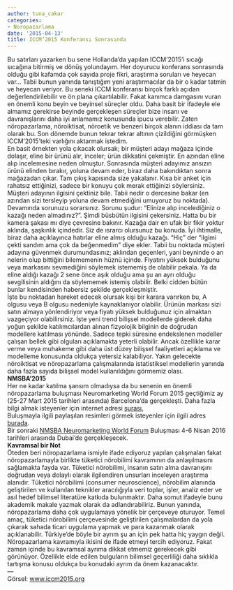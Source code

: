 ```yaml
---
author: tuna_cakar
categories:
- Noropazarlama
date: '2015-04-13'
title: ICCM’2015 Konferansı Sonrasında
---
```


Bu satırları yazarken bu sene Hollanda’da yapılan ICCM’2015’i sıcağı sıcağına bitirmiş ve dönüş yolundayım. Her doyurucu konferans sonrasında olduğu gibi kafamda çok sayıda proje fikri, araştırma soruları ve heyecan var… Tabii bunun yanında tanıştığım yeni araştırmacılar da bir o kadar tatmin ve heyecan veriyor. Bu seneki ICCM konferansı birçok farklı açıdan değerlendirilebilir ve ön plana çıkartılabilir. Fakat kanımca damgasını vuran en önemli konu beyin ve beyinsel süreçler oldu. Daha basit bir ifadeyle ele almamız gerekirse beyinde gerçekleşen süreçler bize insanı ve davranışlarını daha iyi anlamamız konusunda ipucu verebilir. Zaten nöropazarlama, nöroiktisat, nöroetik ve benzeri birçok alanın iddiası da tam olarak bu. Son dönemde bunun tekrar tekrar altının çizildiğini görmüşken ICCM’2015’teki varlığını aktarmak istedim.  
En basit örnekten yola çıkacak olursak; bir müşteri adayı mağaza içinde dolaşır, eline bir ürünü alır, inceler; ürün dikkatini çekmiştir. En azından eline alıp incelemesine neden olmuştur. Sonrasında müşteri adayımız ansızın ürünü elinden bırakır, yoluna devam eder, biraz daha bakındıktan sonra mağazadan çıkar. Tam çıkış kapısında size yakalanır. Kısa bir anket için rahatsız ettiğinizi, sadece bir konuyu çok merak ettiğinizi söylersiniz. Müşteri adayının ilgisini çektiniz bile. Tabii nedir o dercesine bakar (en azından sizi tersleyip yoluna devam etmediğini umuyoruz bu noktada). Devamında sorunuzu sorarsınız. Sorunu şudur: “Elinize alıp incelediğiniz o kazağı neden almadınız?”. Şimdi büsbütün ilgisini çekersiniz. Hatta bu bir kamera şakası mı diye çevresine bakınır. Kazağa dair en ufak bir fikir yoktur aklında, şaşkınlık içindedir. Siz de ısrarcı olursunuz bu konuda. İyi ihtimalle, biraz daha açıklayınca hatırlar eline almış olduğu kazağı. “Hiç” der “ilgimi çekti sandım ama çok da beğenmedim” diye ekler. Tabii bu noktada müşteri adayına güvenmek durumundasınız; aklından geçenleri, yani beyninde o an nelerin olup bittiğini bilememenin hüznü içinde. Fiyatını yüksek bulduğunu veya markasını sevmediğini söylemek istememiş de olabilir pekala. Ya da eline aldığı kazağı 2 sene önce aşık olduğu ama şu an ayrı olduğu sevgilisinin aldığını da söylememek istemiş olabilir. Belki cidden bütün bunlar kendisinden habersiz şekilde gerçekleşmiştir.  
İşte bu noktadan hareket edecek olursak kişi bir karara varırken bu, A olgusu veya B olgusu nedeniyle kaynaklanıyor olabilir. Ürünün markası sizi satın almaya yönlendiriyor veya fiyatı yüksek bulduğunuz için almaktan vazgeçiyor olabilirsiniz. İşte yeni trend bilişsel modellerde giderek daha yoğun şekilde katılımcılardan alınan fizyolojik bilginin de doğrudan modellere katılması yönünde. Sadece tepki süresine endekslenen modeller çalışan bellek gibi olguları açıklamakta yeterli olabilir. Ancak özellikle karar verme veya muhakeme gibi daha üst düzey bilişsel faaliyetleri açıklama ve modelleme konusunda oldukça yetersiz kalabiliyor. Yakın gelecekte nöroiktisat ve nöropazarlama çalışmalarında istatistiksel modellerin yanında daha fazla sayıda bilişsel model kullanıldığını görmemiz olası.  
**NMSBA’2015**  
Her ne kadar katılma şansım olmadıysa da bu senenin en önemli nöropazarlama buluşması Neuromarketing World Forum 2015 geçtiğimiz ay (25-27 Mart 2015 tarihleri arasında) Barcelona’da gerçekleşti. Daha fazla bilgi almak isteyenler için internet adresi [şurası.](http://www.nmsba.com/event-1779530)  
Buluşmayla ilgili paylaşılan resimleri görmek isteyenler için ilgili adres [burada](https://plus.google.com/u/0/photos/+Nmsba/albums/6135722693380112737/6135750832057606738?pid=6135750832057606738&oid=108276665482989074725).  
Bir sonraki [NMSBA Neuromarketing World Forum](http://www.neuromarketingworldforum.com/en) Buluşması 4-6 Nisan 2016 tarihleri arasında Dubai’de gerçekleşecek.  
**Kavramsal bir Not**  
Öteden beri nöropazarlama ismiyle ifade ediyoruz yapılan çalışmaları fakat nöropazarlamayla birlikte tüketici nörobilimi kavramının da anlaşılmasını sağlamakta fayda var. Tüketici nörobilimi, insanın satın alma davranışını doğrudan veya dolaylı olarak ilgilendiren unsurları inceleyen araştırma alanıdır. Tüketici nörobilimi (consumer neuroscience), nörobilim alanında geliştirilen ve kullanılan teknikler aracılığıyla veri toplar, işler, analiz eder ve asıl hedef bilimsel literatüre katkıda bulunmaktır. Daha somut ifadeyle bunu akademik makale yazmak olarak da adlandırabiliriz. Bunun yanında, nöropazarlama daha çok uygulamaya yönelik bir çerçeveye oturuyor. Temel amaç, tüketici nörobilimi çerçevesinde geliştirilen çalışmalardan da yola çıkarak sahada ticari uygulama yapmak ve para kazanmak olarak açıklanabilir. Türkiye’de böyle bir ayrım şu an için pek hatta hiç yaygın değil. Nöropazarlama kavramıyla ikisini de ifade etmeyi tercih ediyoruz. Fakat zaman içinde bu kavramsal ayrıma dikkat etmemiz gerekecek gibi görünüyor. Özellikle elde edilen bulguların bilimsel geçerliliği daha sıklıkla tartışma konusu oldukça bu konudaki ayrım da önem kazanacaktır.  
—  
Görsel: www.iccm2015.org